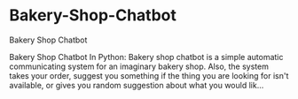 # Bakery-Shop-Chatbot
Bakery Shop Chatbot

Bakery Shop Chatbot In Python:
Bakery shop chatbot is a simple automatic communicating system for an imaginary bakery shop. Also, the system takes your order, suggest you something if the thing you are looking for isn't available, or gives you random suggestion about what you would lik...
